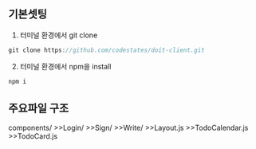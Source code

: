 ## 기본셋팅

1. 터미널 환경에서 git clone

```javascript
git clone https://github.com/codestates/doit-client.git
```

2. 터미널 환경에서 npm을 install

```javascript
npm i
```

## 주요파일 구조

components/ >>Login/ >>Sign/ >>Write/ >>Layout.js >>TodoCalendar.js >>TodoCard.js
